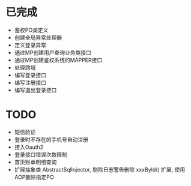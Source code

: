# 已完成
- 鉴权PO类定义
- 创建全局异常处理器
- 定义登录异常
- 通过MP创建用户查询业务类接口
- 通过MP创建鉴权系统的MAPPER接口
- 处理跨域
- 编写登录接口
- 编写注册接口
- 编写退出登录接口

# TODO
- 短信验证
- 登录时不存在的手机号自动注册
- 接入Oauth2
- 登录接口错误次数限制
- 首页账单明细查询
- 扩展抽象类 AbstractSqlInjector, 剔除日志警告删除 xxxById() 扩展, 使用AOP删除指定PO